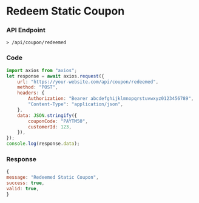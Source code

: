 # Redeem Static Coupon

### API Endpoint

```
> /api/coupon/redeemed
```

### Code

```js copy
import axios from "axios";
let response = await axios.request({
    url: "https://your-website.com/api/coupon/redeemed",
    method: "POST",
    headers: {
        Authorization: "Bearer abcdefghijklmnopqrstuvwxyz0123456789",
        "Content-Type": "application/json",
    },
    data: JSON.stringify({
        couponCode: "PAYTM50",
        customerId: 123,
    }),
});
console.log(response.data);
```

### Response

```js copy
{
message: "Redeemed Static Coupon",
success: true,
valid: true,
}
```
